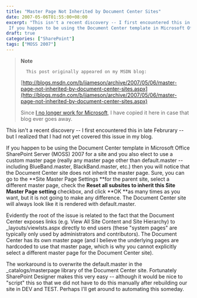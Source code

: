```yaml
---
title: "Master Page Not Inherited by Document Center Sites"
date: 2007-05-06T01:55:00+08:00
excerpt: "This isn't a recent discovery -- I first encountered this in late Februrary -- but I realized that I had not yet covered this issue in my blog. 
 If you happen to be using the Document Center template in Microsoft Office SharePoint Server (MOSS) 2007..."
draft: true
categories: ["SharePoint"]
tags: ["MOSS 2007"]
---
```


> **Note**
> 
> 
> 		This post originally appeared on my MSDN blog:  
>   
> 
> 
> [http://blogs.msdn.com/b/jjameson/archive/2007/05/06/master-page-not-inherited-by-document-center-sites.aspx](http://blogs.msdn.com/b/jjameson/archive/2007/05/06/master-page-not-inherited-by-document-center-sites.aspx)
> 
> 
> Since
> 		[I no longer work for Microsoft](/blog/jjameson/archive/2011/09/02/last-day-with-microsoft.aspx), I have copied it here in case that 
> 		blog ever goes away.


This isn't a recent discovery -- I first encountered this in late Februrary -- but I realized that I had not yet covered this issue in my blog.

If you happen to be using the Document Center template in Microsoft Office SharePoint Server (MOSS) 2007 for a site and you also elect to use a custom master page (really any master page other than default.master -- including BlueBand.master, BlackBand.master, etc.) then you will notice that the Document Center site does not inherit the master page. Sure, you can go to the **Site Master Page Settings **for the parent site, select a different master page, check the **Reset all subsites to inherit this Site Master Page setting** checkbox, and click **OK **as many times as you want, but it is not going to make any difference. The Document Center site will always look like it is rendered with default.master.

Evidently the root of the issue is related to the fact that the Document Center exposes links (e.g. View All Site Content and Site Hierarchy) to \_layouts/viewlsts.aspx directly to end users (these "system pages" are typically only used by administrators and contributors). The Document Center has its own master page (and I believe the underlying pages are hardcoded to use that master page, which is why you cannot explicitly select a different master page for the Document Center site).

The workaround is to overwrite the default.master in the \_catalogs/masterpage library of the Document Center site. Fortunately SharePoint Designer makes this very easy -- although it would be nice to "script" this so that we did not have to do this manually after rebuilding our site in DEV and TEST. Perhaps I'll get around to automating this someday.

